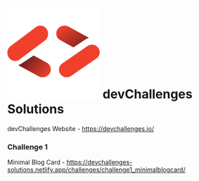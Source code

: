 # <img src="./images/devchallenges-logo.svg"> devChallenges Solutions

devChallenges Website - https://devchallenges.io/

### Challenge 1
Minimal Blog Card - https://devchallenges-solutions.netlify.app/challenges/challenge1_minimalblogcard/
